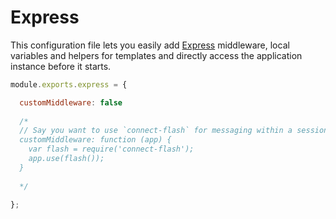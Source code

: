 # Express
This configuration file lets you easily add [Express](http://expressjs.com/) middleware, local variables and helpers for templates and directly access the application instance before it starts. 

```javascript
module.exports.express = {

  customMiddleware: false
  
  /*
  // Say you want to use `connect-flash` for messaging within a session 
  customMiddleware: function (app) {
    var flash = require('connect-flash');
    app.use(flash());
  }
  
  */
  
};
```